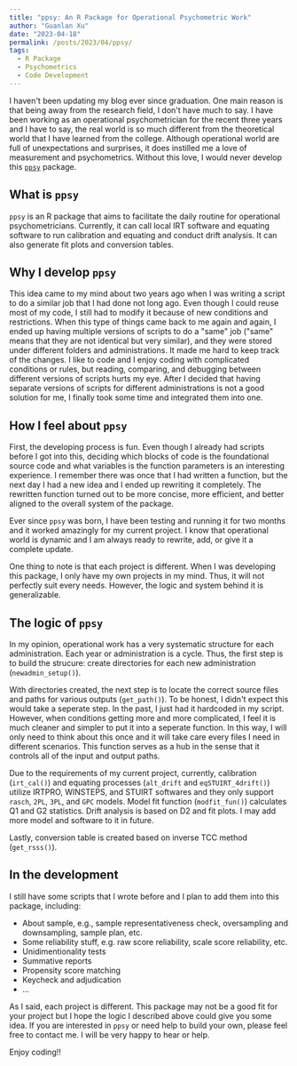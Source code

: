 ```yaml
---
title: "ppsy: An R Package for Operational Psychometric Work"
author: "Guanlan Xu"
date: "2023-04-18"
permalink: /posts/2023/04/ppsy/
tags:
  - R Package
  - Psychometrics
  - Code Development
---
```



I haven't been updating my blog ever since graduation. One main reason is that being away from the research field, I don't have much to say. I have been working as an operational psychometrician for the recent three years and I have to say, the real world is so much different from the theoretical world that I have learned from the college. Although operational world are full of unexpectations and surprises, it does instilled me a love of measurement and psychometrics. Without this love, I would never develop this [`ppsy`](https://github.com/guanlanxu/ppsy) package.


## What is `ppsy`

`ppsy` is an R package that aims to facilitate the daily routine for operational psychometricians. Currently, it can call local IRT software and equating software to run calibration and equating and conduct drift analysis. It can also generate fit plots and conversion tables.   

## Why I develop `ppsy`

This idea came to my mind about two years ago when I was writing a script to do a similar job that I had done not long ago. Even though I could reuse most of my  code, I still had to modify it because of new conditions and restrictions. When this type of things came back to me again and again, I ended up having multiple versions of scripts to do a "same" job ("same" means that they are not identical but very similar), and they were stored under different folders and administrations. It made me hard to keep track of the changes. I like to code and I enjoy coding with complicated conditions or rules, but reading, comparing, and debugging between different versions of scripts hurts my eye. After I decided that having separate versions of scripts for different administrations is not a good solution for me, I finally took some time and integrated them into one. 


## How I feel about `ppsy`

First, the developing process is fun. Even though I already had scripts before I got into this, deciding which blocks of code is the foundational source code and what variables is the function parameters is an interesting experience. I remember there was once that I had written a function, but the next day I had a new idea and I ended up rewriting it completely. The rewritten function turned out to be more concise, more efficient, and better aligned to the overall system of the package.      

Ever since `ppsy` was born, I have been testing and running it for two months and it worked amazingly for my current project. I know that operational world is dynamic and I am always ready to rewrite, add, or give it a complete update. 


One thing to note is that each project is different. When I was developing this package, I only have my own projects in my mind. Thus, it will not perfectly suit every needs. However, the logic and system behind it is generalizable.     


## The logic of `ppsy`

In my opinion, operational work has a very systematic structure for each administration. Each year or administration is a cycle. Thus, the first step is to build the strucure: create directories for each new administration (`newadmin_setup()`). 

With directories created, the next step is to locate the correct source files and paths for various outputs (`get_path()`). To be honest, I didn't expect this would take a seperate step. In the past, I just had it hardcoded in my script. However, when conditions getting more and more complicated, I feel it is much cleaner and simpler to put it into a seperate function. In this way, I will only need to think about this once and it will take care every files I need in different scenarios. This function serves as a hub in the sense that it controls all of the input and output paths.

Due to the requirements of my current project, currently, calibration (`irt_cal()`) and equating processes (`alt_drift` and `eqSTUIRT_4drift()`) utilize IRTPRO, WINSTEPS, and STUIRT softwares and they only support `rasch`, `2PL`, `3PL`, and `GPC` models. Model fit function (`modfit_fun()`) calculates Q1 and G2 statistics. Drift analysis is based on D2 and fit plots. I may add more model and software to it in future. 

Lastly, conversion table is created based on inverse TCC method (`get_rsss()`). 


## In the development

I still have some scripts that I wrote before and I plan to add them into this package, including:

* About sample, e.g., sample representativeness check, oversampling and downsampling, sample plan, etc.
* Some reliability stuff, e.g. raw score reliability, scale score reliability, etc.
* Unidimentionality tests
* Summative reports
* Propensity score matching
* Keycheck and adjudication
* ...


As I said, each project is different. This package may not be a good fit for your project but I hope the logic I described above could give you some idea. If you are interested in `ppsy` or need help to build your own, please feel free to contact me. I will be very happy to hear or help. 

Enjoy coding!!
